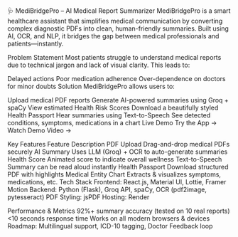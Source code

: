 🩺 MediBridgePro – AI Medical Report Summarizer
MediBridgePro is a smart healthcare assistant that simplifies medical communication by converting complex diagnostic PDFs into clean, human-friendly summaries. Built using AI, OCR, and NLP, it bridges the gap between medical professionals and patients—instantly.

Problem Statement
Most patients struggle to understand medical reports due to technical jargon and lack of visual clarity. This leads to:

Delayed actions
Poor medication adherence
Over-dependence on doctors for minor doubts
Solution
MediBridgePro allows users to:

Upload medical PDF reports
Generate AI-powered summaries using Groq + spaCy
View estimated Health Risk Scores
Download a beautifully styled Health Passport
Hear summaries using Text-to-Speech
See detected conditions, symptoms, medications in a chart
Live Demo
Try the App →
Watch Demo Video →

Key Features
Feature	Description
PDF Upload	Drag-and-drop medical PDFs securely
AI Summary	Uses LLM (Groq) + OCR to auto-generate summaries
Health Score	Animated score to indicate overall wellness
Text-to-Speech	Summary can be read aloud instantly
Health Passport	Download structured PDF with highlights
Medical Entity Chart	Extracts & visualizes symptoms, medications, etc.
Tech Stack
Frontend: React.js, Material UI, Lottie, Framer Motion
Backend: Python (Flask), Groq API, spaCy, OCR (pdf2image, pytesseract)
PDF Styling: jsPDF
Hosting: Render

Performance & Metrics
92%+ summary accuracy (tested on 10 real reports)
<10 seconds response time
Works on all modern browsers & devices
Roadmap: Multilingual support, ICD-10 tagging, Doctor Feedback loop